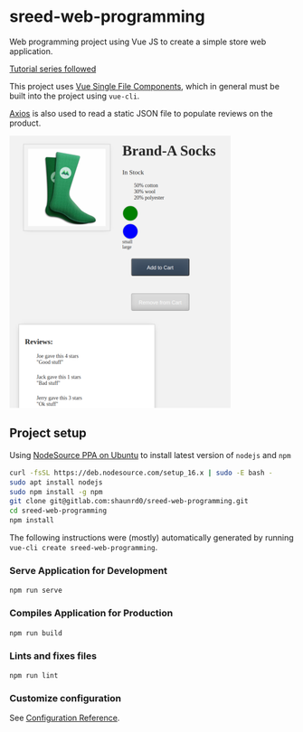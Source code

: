 # sreed-web-programming

Web programming project using Vue JS to create a simple store web application.

[Tutorial series followed](https://www.vuemastery.com/courses/intro-to-vue-3/forms-and-v-model-vue3)

This project uses [Vue Single File Components](https://v3.vuejs.org/api/sfc-spec.html), which in general must be built into the project using `vue-cli`.

[Axios](https://github.com/axios/axios) is also used to read a static JSON file to populate reviews on the product.

![](./screenshot.png)


## Project setup

Using [NodeSource PPA on Ubuntu](https://nodesource.com/) to install latest version of `nodejs` and `npm`

```bash
curl -fsSL https://deb.nodesource.com/setup_16.x | sudo -E bash -
sudo apt install nodejs
sudo npm install -g npm
git clone git@gitlab.com:shaunrd0/sreed-web-programming.git
cd sreed-web-programming
npm install
```

The following instructions were (mostly) automatically generated by running `vue-cli create sreed-web-programming`.

### Serve Application for Development
```
npm run serve
```

### Compiles Application for Production
```
npm run build
```

### Lints and fixes files
```
npm run lint
```

### Customize configuration
See [Configuration Reference](https://cli.vuejs.org/config/).

